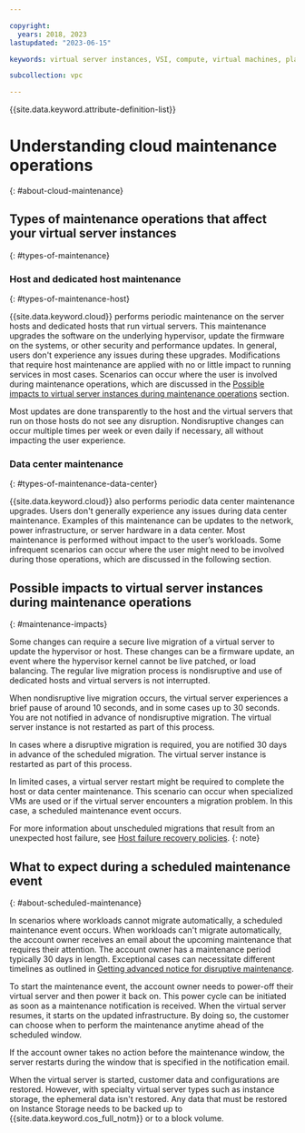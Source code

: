 ```yaml
---

copyright:
  years: 2018, 2023
lastupdated: "2023-06-15"

keywords: virtual server instances, VSI, compute, virtual machines, planning, best practices, instances, virtual servers, virtual server instance, Virtual servers for VPC, gen 2, generation 2, infrastructure, infrastructure as a service, IaaS

subcollection: vpc

---
```


{{site.data.keyword.attribute-definition-list}}

# Understanding cloud maintenance operations
{: #about-cloud-maintenance}

## Types of maintenance operations that affect your virtual server instances
{: #types-of-maintenance}

### Host and dedicated host maintenance
{: #types-of-maintenance-host}

{{site.data.keyword.cloud}} performs periodic maintenance on the server hosts and dedicated hosts that run virtual servers. This maintenance upgrades the software on the underlying hypervisor, update the firmware on the systems, or other security and performance updates. In general, users don't experience any issues during these upgrades. Modifications that require host maintenance are applied with no or little impact to running services in most cases. Scenarios can occur where the user is involved during maintenance operations, which are discussed in the [Possible impacts to virtual server instances during maintenance operations](#maintenance-impacts) section.

Most updates are done transparently to the host and the virtual servers that run on those hosts do not see any disruption. Nondisruptive changes can occur multiple times per week or even daily if necessary, all without impacting the user experience.

### Data center maintenance
{: #types-of-maintenance-data-center}

{{site.data.keyword.cloud}} also performs periodic data center maintenance upgrades. Users don't generally experience any issues during data center maintenance. Examples of this maintenance can be updates to the network, power infrastructure, or server hardware in a data center. Most maintenance is performed without impact to the user’s workloads. Some infrequent scenarios can occur where the user might need to be involved during those operations, which are discussed in the following section.

## Possible impacts to virtual server instances during maintenance operations
{: #maintenance-impacts}

Some changes can require a secure live migration of a virtual server to update the hypervisor or host. These changes can be a firmware update, an event where the hypervisor kernel cannot be live patched, or load balancing. The regular live migration process is nondisruptive and use of dedicated hosts and virtual servers is not interrupted.

When nondisruptive live migration occurs, the virtual server experiences a brief pause of around 10 seconds, and in some cases up to 30 seconds. You are not notified in advance of nondisruptive migration. The virtual server instance is not restarted as part of this process.

In cases where a disruptive migration is required, you are notified 30 days in advance of the scheduled migration. The virtual server instance is restarted as part of this process.

In limited cases, a virtual server restart might be required to complete the host or data center maintenance. This scenario can occur when specialized VMs are used or if the virtual server encounters a migration problem. In this case, a scheduled maintenance event occurs.

For more information about unscheduled migrations that result from an unexpected host failure, see [Host failure recovery policies](/docs/vpc?topic=vpc-host-failure-recovery-policies&interface=cli).
{: note}

## What to expect during a scheduled maintenance event
{: #about-scheduled-maintenance}

In scenarios where workloads cannot migrate automatically, a scheduled maintenance event occurs. When workloads can't migrate automatically, the account owner receives an email about the upcoming maintenance that requires their attention. The account owner has a maintenance period typically 30 days in length. Exceptional cases can necessitate different timelines as outlined in [Getting advanced notice for disruptive maintenance](/docs/get-support?topic=get-support-viewing-notifications#disruptive-maintenance).

To start the maintenance event, the account owner needs to power-off their virtual server and then power it back on. This power cycle can be initiated as soon as a maintenance notification is received. When the virtual server resumes, it starts on the updated infrastructure. By doing so, the customer can choose when to perform the maintenance anytime ahead of the scheduled window.

If the account owner takes no action before the maintenance window, the server restarts during the window that is specified in the notification email.

When the virtual server is started, customer data and configurations are restored. However, with specialty virtual server types such as instance storage, the ephemeral data isn't restored. Any data that must be restored on Instance Storage needs to be backed up to {{site.data.keyword.cos_full_notm}} or to a block volume.
